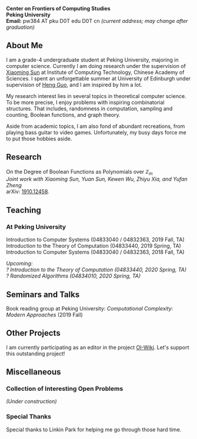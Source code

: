 **Center on Frontiers of Computing Studies**  
**Peking University**  
**Email:** pw384 AT pku D0T edu D0T cn *(current address; may change after graduation)*

## About Me

I am a grade-4 undergraduate student at Peking University, majoring in computer science. Currently I am doing research under the supervision of [Xiaoming Sun](https://dblp.uni-trier.de/pers/hd/s/Sun:Xiaoming) at Institute of Computing Technology, Chinese Academy of Sciences. I spent an unforgettable summer at University of Edinburgh under supervision of [Heng Guo](http://homepages.inf.ed.ac.uk/hguo/), and I am inspired by him a lot. 

My research interest lies in several topics in theoretical computer science. To be more precise, I enjoy problems with inspiring combinatorial structures. That includes, randomness in computation, sampling and counting, Boolean functions, and graph theory. 

Aside from academic topics, I am also fond of abundant recreations, from playing bass guitar to video games. Unfortunately, my busy days force me to put those hobbies aside. 

## Research

On the Degree of Boolean Functions as Polynomials over $\mathbb{Z}_m$  
*Joint work with Xiaoming Sun, Yuan Sun, Kewen Wu, Zhiyu Xia, and Yufan Zheng*  
arXiv: [1910.12458](https://arxiv.org/abs/1910.12458). 

## Teaching

### At Peking University

Introduction to Computer Systems (04833040 / 04832363, 2019 Fall, TA)  
Introduction to the Theory of Computation (04833440, 2019 Spring, TA)  
Introduction to Computer Systems (04833040 / 04832363, 2018 Fall, TA)

*Upcoming:*  
*? Introduction to the Theory of Computation (04833440, 2020 Spring, TA)*  
*? Randomized Algorithms (04834010, 2020 Spring, TA)*

## Seminars and Talks

Book reading group at Peking University: *Computational Complexity: Modern Approaches* (2019 Fall)

## Other Projects

I am currently participating as an editor in the project [OI-Wiki](https://oi-wiki.org/). Let's support this outstanding project!

## Miscellaneous

### Collection of Interesting Open Problems

*(Under construction)*

### Special Thanks

Special thanks to Linkin Park for helping me go through those hard time. 
